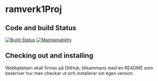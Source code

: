ramverk1Proj
==================================

Code and build Status
----------------------------------
[![Build Status](https://travis-ci.org/Edugolr/ramverk1Proj.svg?branch=master)](https://travis-ci.org/Edugolr/ramverk1Proj)
[![Maintainability](https://api.codeclimate.com/v1/badges/860ee7d209bda24b6d45/maintainability)](https://codeclimate.com/github/Edugolr/ramverk1Proj/maintainability)


Checking out and installing
----------------
Webbplatsen skall finnas på GitHub, tillsammans med en README som beskriver hur man checkar ut och installerar sin egen version.
